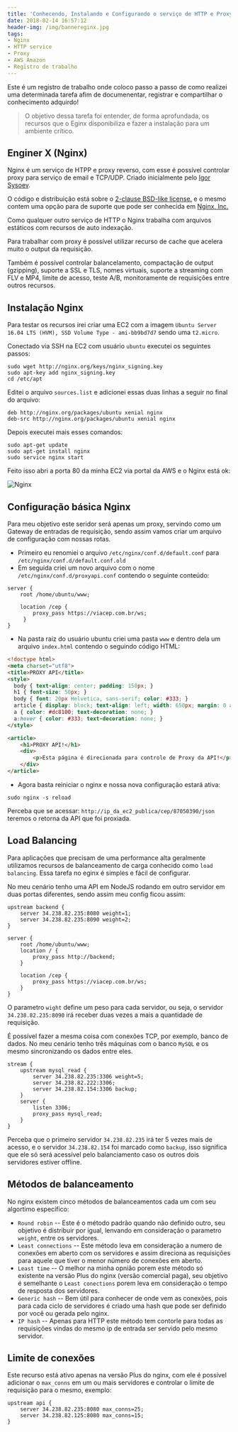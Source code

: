 ```yaml
---
title: 'Conhecendo, Instalando e Configurando o serviço de HTTP e Proxy Nginx'
date: 2018-02-14 16:57:12
header-img: /img/bannereginx.jpg
tags: 
- Nginx
- HTTP service
- Proxy
- AWS Amazon
- Registro de trabalho
---
```


Este é um registro de trabalho onde coloco passo a passo de como realizei uma determinada tarefa afim de documenentar, registrar e compartilhar o conhecimento adquirdo!

> O objetivo dessa tarefa foi entender, de forma aprofundada, os recursos que o Eginx disponibiliza e fazer a instalação para um ambiente crítico.

## Enginer X (Nginx)

Nginx é um serviço de HTPP e proxy reverso, com esse é possível controlar proxy para serviço de email e TCP/UDP. Criado inicialmente pelo [Igor Sysoev](http://sysoev.ru/en/). 

O código e distribuição está sobre o [2-clause BSD-like license.](https://nginx.org/LICENSE) e o mesmo contem uma opção para de suporte que pode ser conhecida em [Nginx, Inc.](https://www.nginx.com)

Como qualquer outro serviço de HTTP o Nginx trabalha com arquivos estáticos com recursos de auto indexação.

Para trabalhar com proxy é possível utilizar recurso de cache que acelera muito o output da requisição.

Também é possível controlar balancelamento, compactação de output (gzipping), suporte a SSL e TLS, nomes virtuais, suporte a streaming com FLV e MP4, limite de acesso, teste A/B, monitoramente de requisições entre outros recursos.

## Instalação Nginx

Para testar os recursos irei criar uma EC2 com a imagem `Ubuntu Server 16.04 LTS (HVM), SSD Volume Type - ami-bb9bd7d7` sendo uma `t2.micro`.

Conectado via SSH na EC2 com usuário `ubuntu` executei os seguintes passos:

```
sudo wget http://nginx.org/keys/nginx_signing.key
sudo apt-key add nginx_signing.key
cd /etc/apt
```

Editei o arquivo `sources.list` e adicionei essas duas linhas a seguir no final do arquivo:

```
deb http://nginx.org/packages/ubuntu xenial nginx
deb-src http://nginx.org/packages/ubuntu xenial nginx
```

Depois executei mais esses comandos:

```
sudo apt-get update
sudo apt-get install nginx
sudo service nginx start
```

Feito isso abri a porta 80 da minha EC2 via portal da AWS e o Nginx está ok:

![Nginx](/img/nginx1.jpg)

## Configuração básica Nginx

Para meu objetivo este seridor será apenas um proxy, servindo como um Gateway de entradas de requisição, sendo assim vamos criar um arquivo de configuração com nossas rotas.

- Primeiro eu renomiei o arquivo `/etc/nginx/conf.d/default.conf` para `/etc/nginx/conf.d/default.conf.old`
- Em seguida criei um novo arquivo com o nome `/etc/nginx/conf.d/proxyapi.conf` contendo o seguinte conteúdo:

```
server {
    root /home/ubuntu/www;

    location /cep { 
        proxy_pass https://viacep.com.br/ws;
     }
}
```

- Na pasta raiz do usuário ubuntu criei uma pasta `www` e dentro dela um arquivo `index.html` contendo o seguindo código HTML:

```HTML
<!doctype html>
<meta charset="utf8">
<title>PROXY API</title>
<style>
  body { text-align: center; padding: 150px; }
  h1 { font-size: 50px; }
  body { font: 20px Helvetica, sans-serif; color: #333; }
  article { display: block; text-align: left; width: 650px; margin: 0 auto; }
  a { color: #dc8100; text-decoration: none; }
  a:hover { color: #333; text-decoration: none; }
</style>

<article>
    <h1>PROXY API!</h1>
    <div>
        <p>Esta página é direcionada para controle de Proxy da API!</p>
    </div>
</article>
```

- Agora basta reiniciar o nginx e nossa nova configuração estará ativa:

```
sudo nginx -s reload
```

Perceba que se acessar: `http://ip_da_ec2_publica/cep/87050390/json` teremos o retorna da API que foi proxiada.

## Load Balancing

Para aplicações que precisam de uma performance alta geralmente utilizamos recursos de balanceamento de carga conhecido como `load balancing`. Essa tarefa no eginx é simples e fácil de configurar.

No meu cenário tenho uma API em NodeJS rodando em outro servidor em duas portas diferentes, sendo assim meu config ficou assim:

```
upstream backend {
    server 34.238.82.235:8080 weight=1;
    server 34.238.82.235:8090 weight=2;
}

server {
    root /home/ubuntu/www;
    location / {
        proxy_pass http://backend;
    }

    location /cep {
        proxy_pass https://viacep.com.br/ws;
    }
}

```

O parametro `wight` define um peso para cada servidor, ou seja, o servidor `34.238.82.235:8090` irá receber duas vezes a mais a quantidade de requisição.

É possível fazer a mesma coisa com conexões TCP, por exemplo, banco de dados. No meu cenário tenho três máquinas com o banco `MySQL` e os mesmo sincronizando os dados entre eles.

```
stream {
    upstream mysql_read {
        server 34.238.82.235:3306 weight=5;
        server 34.238.82.222:3306;
        server 34.238.82.154:3306 backup;
    }
    server {
        listen 3306;
        proxy_pass mysql_read;
    }
}
```

Perceba que o primeiro servidor `34.238.82.235` irá ter 5 vezes mais de acesso, e o servidor `34.238.82.154` foi marcado como `backup`, isso significa que ele só será acessível pelo balanciamento caso os outros dois servidores estiver offline.

## Métodos de balanceamento 

No nginx existem cinco métodos de balanceamentos cada um com seu algortimo específico:

- `Round robin`
-- Este é o método padrão quando não definido outro, seu objetivo é distribuir por igual, lenvando em consideração o parametro `weight`, entre os servidores.
- `Least connections`
-- Este método leva em consideração a numero de conexões em aberto com os servidores e assim direciona as requisições para aquele que tiver o menor número de conexões em aberto.
- `Least time`
-- O melhor na minha opnião porem este método só existente na versão Plus do nginx (versão comercial paga), seu objetivo é semelhante o `Least conections` porem leva em consideração o tempo de resposta dos servidores.
- `Generic hash`
-- Bem útil para conhecer de onde vem as conexões, pois para cada ciclo de servidores é criado uma hash que pode ser definido por você ou gerada pelo nginx.
- `IP hash`
-- Apenas para HTTP este método tem contorle para todas as requisições vindas do mesmo ip de entrada ser servido pelo mesmo servidor.

## Limite de conexões

Este recurso está ativo apenas na versão Plus do nginx, com ele é possível adicionar o `max_conns` em um ou  mais servidores e controlar o limite de requisição para o mesmo, exemplo:

```
upstream api {
    server 34.238.82.235:8080 max_conns=25;
    server 34.238.82.125:8080 max_conns=15;
}
```